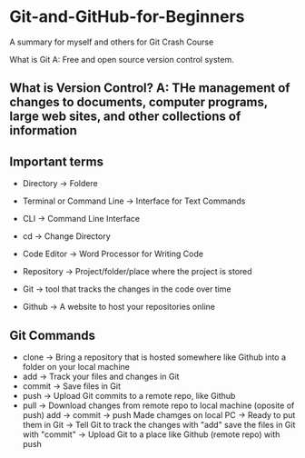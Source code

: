 # Git-and-GitHub-for-Beginners
A summary for myself and others for Git Crash Course

What is Git
A: Free and open source version control system.

What is Version Control?
A: THe management of changes to documents, computer programs, large web sites, and other collections of information
---
## Important terms ###
- Directory -> Foldere
- Terminal or Command Line -> Interface for Text Commands
- CLI -> Command Line Interface
- cd -> Change Directory
- Code Editor -> Word Processor for Writing Code
- Repository -> Project/folder/place where the project is stored

- Git -> tool that tracks the changes in the code over time
- Github -> A website to host your repositories online
## Git Commands
- clone -> Bring a repository that is hosted somewhere like Github into a folder on your local machine
- add -> Track your files and changes in Git
- commit -> Save files in Git
- push -> Upload Git commits to a remote repo, like Github
- pull -> Download changes from remote repo to local machine (oposite of push) 
add -> commit -> push 
Made chamges on local PC -> Ready to put them in Git -> Tell Git to track the changes with "add" save the files in Git with "commit" -> Upload Git to a place like Github (remote repo) with push

